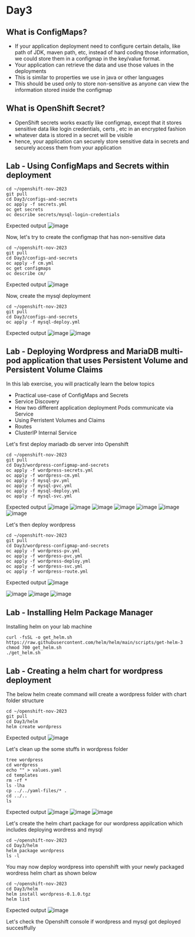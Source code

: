 # Day3

## What is ConfigMaps?
- If your application deployment need to configure certain details, like path of JDK, maven path, etc, instead of hard coding those information, we could store them in a configmap in the key/value format.
- Your application can retrieve the data and use those values in the deployments
- This is similar to properties we use in java or other languages
- This should be used only to store non-sensitive as anyone can view the information stored inside the configmap

## What is OpenShift Secret?
- OpenShift secrets works exactly like configmap, except that it stores sensitive data like login credentials, certs , etc in an encrypted fashion
- whatever data is stored in a secret will be visible
- hence, your application can securely store sensitive data in secrets and securely access them from your application

## Lab - Using ConfigMaps and Secrets within deployment
```
cd ~/openshift-nov-2023
git pull
cd Day3/configs-and-secrets
oc apply -f secrets.yml
oc get secrets
oc describe secrets/mysql-login-credentials
```

Expected output
![image](https://github.com/tektutor/openshift-nov-2023/assets/12674043/cfab21f5-86af-4241-88e5-75f6b1b8e87f)

Now, let's try to create the configmap that has non-sensitive data
```
cd ~/openshift-nov-2023
git pull
cd Day3/configs-and-secrets
oc apply -f cm.yml
oc get configmaps
oc describe cm/
```

Expected output
![image](https://github.com/tektutor/openshift-nov-2023/assets/12674043/a21164de-97b7-4085-9412-dd2e08924290)

Now, create the mysql deployment
```
cd ~/openshift-nov-2023
git pull
cd Day3/configs-and-secrets
oc apply -f mysql-deploy.yml
```

Expected output
![image](https://github.com/tektutor/openshift-nov-2023/assets/12674043/b608a309-021a-4595-8207-3d01d1e479cf)
![image](https://github.com/tektutor/openshift-nov-2023/assets/12674043/49adbb81-70cd-4cf0-8520-b9c49520d640)

## Lab - Deploying Wordpress and MariaDB multi-pod application that uses Persistent Volume and Persistent Volume Claims
In this lab exercise, you will practically learn the below topics
- Practical use-case of ConfigMaps and Secrets
- Service Discovery
- How two different application deployment Pods communicate via Service
- Using Perristent Volumes and Claims
- Routes
- ClusterIP Internal Service

Let's first deploy mariadb db server into Openshift  
```
cd ~/openshift-nov-2023
git pull
cd Day3/wordpress-configmap-and-secrets
oc apply -f wordpress-secrets.yml
oc apply -f wordpress-cm.yml
oc apply -f mysql-pv.yml
oc apply -f mysql-pvc.yml
oc apply -f mysql-deploy.yml
oc apply -f mysql-svc.yml
```

Expected output
![image](https://github.com/tektutor/openshift-nov-2023/assets/12674043/4386fbff-4aa0-4a80-bcc7-e89df91b2664)
![image](https://github.com/tektutor/openshift-nov-2023/assets/12674043/50dde9cc-1862-4375-a128-d5867c2cc7fc)
![image](https://github.com/tektutor/openshift-nov-2023/assets/12674043/0c0e5377-196e-4a32-9e42-f278d78a7cda)
![image](https://github.com/tektutor/openshift-nov-2023/assets/12674043/3be2b3a6-3cd5-4a79-9940-46256d6766e4)
![image](https://github.com/tektutor/openshift-nov-2023/assets/12674043/b7a962bf-3b71-4bc0-8c53-f815c958cd6c)
![image](https://github.com/tektutor/openshift-nov-2023/assets/12674043/f9217737-c92a-43b7-b84a-6705458aec1d)
![image](https://github.com/tektutor/openshift-nov-2023/assets/12674043/dfccbf02-8c99-456b-b06a-15e70f68c5f9)


Let's then deploy wordpress
```
cd ~/openshift-nov-2023
git pull
cd Day3/wordpress-configmap-and-secrets
oc apply -f wordpress-pv.yml
oc apply -f wordpress-pvc.yml
oc apply -f wordpress-deploy.yml
oc apply -f wordpress-svc.yml
oc apply -f wordpress-route.yml
```
Expected output
![image](https://github.com/tektutor/openshift-nov-2023/assets/12674043/e2848922-15bc-4f7f-bcd0-13bcf9bd47f2)

![image](https://github.com/tektutor/openshift-nov-2023/assets/12674043/6ac7700d-41be-46f7-aea0-d961c94c9281)
![image](https://github.com/tektutor/openshift-nov-2023/assets/12674043/775add8b-5fb2-493a-9ef1-22fd2b1c1875)
![image](https://github.com/tektutor/openshift-nov-2023/assets/12674043/0a40d48a-4c2a-4c0d-847b-c05c61d0c24d)

## Lab - Installing Helm Package Manager

Installing helm on your lab machine
```
curl -fsSL -o get_helm.sh https://raw.githubusercontent.com/helm/helm/main/scripts/get-helm-3
chmod 700 get_helm.sh
./get_helm.sh
```

## Lab - Creating a helm chart for wordpress deployment

The below helm create command will create a wordpress folder with chart folder structure
```
cd ~/openshift-nov-2023
git pull
cd Day3/helm
helm create wordpress
```

Expected output
![image](https://github.com/tektutor/openshift-nov-2023/assets/12674043/f9176ef0-3f20-4d26-b660-47e5c477c4f8)

Let's clean up the some stuffs in wordpress folder
```
tree wordpress
cd wordpress
echo "" > values.yaml
cd templates
rm -rf *
ls -lha
cp ../../yaml-files/* .
cd ../..
ls
```
Expected output
![image](https://github.com/tektutor/openshift-nov-2023/assets/12674043/43558441-8cab-4f81-b3cf-ece3449b87f3)
![image](https://github.com/tektutor/openshift-nov-2023/assets/12674043/c204d2ea-9756-4ab3-b4ed-9c9d403689fa)
![image](https://github.com/tektutor/openshift-nov-2023/assets/12674043/5ce55556-25d1-4387-9832-7776a8f1c15f)

Let's create the helm chart package for our wordpress appilcation which includes deploying wordress and mysql
```
cd ~/openshift-nov-2023
cd Day3/helm
helm package wordpress
ls -l
```

You may now deploy wordpress into openshift with your newly packaged wordress helm chart as shown below
```
cd ~/openshift-nov-2023
cd Day3/helm
helm install wordpress-0.1.0.tgz
helm list
```
Expected output
![image](https://github.com/tektutor/openshift-nov-2023/assets/12674043/fd41f42f-8c4b-4c45-9e1e-4ae9ce9e10f8)

Let's check the Openshift console if wordpress and mysql got deployed succesffully
